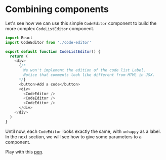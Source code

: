 # Combining components

Let's see how we can use this simple `CodeEditor` component to build the more complex `CodeListEditor` component. 

```javascript
import React
import CodeEditor from './code-editor'

export default function CodeListEditor() {
  return (
    <div>
      {/* 
        We won't implement the edition of the code list Label.
        Notice that comments look like different from HTML in JSX.
      */}
      <button>Add a code</button>
      <div>
        <CodeEditor />
        <CodeEditor />
        <CodeEditor />
      </div>
    </div>
  )
}
```

Until now, each `CodeEditor` looks exactly the same, with `unhappy` as a label. In the next section, we will see how to give some parameters to a component.

Play with this [pen](http://codepen.io/BoogalooJB/pen/ggGXvp).

<!-- Add script to embed codepens -->
<script async src="https://production-assets.codepen.io/assets/embed/ei.js"></script>
<p
  data-height="434"
  data-theme-id="dark"
  data-slug-hash="ggGXvp"
  data-default-tab="js,result"
  data-user="BoogalooJB"
  data-embed-version="2"
  data-pen-title="React and Redux within Pogues"
  class="codepen" />
